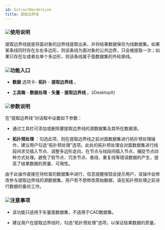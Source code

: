 ```yaml
---
id: ExtractBorderLine
title: 提取边界线  
---  
```

### ![](../../img/read.gif)使用说明




提取边界线就是将面对象的边界线提取出来，并将结果数据保存为线数据集。如果某条线同时存在左右多边形，则该条线为面对象的公共边界，只会被提取一次；如果只存在左或者右单个多边形，则该条线属于面数据集的外轮廓线。



### ![](../../img/read.gif)功能入口



* **数据** 选项卡- **拓扑** - **提取边界线** 。

* **工具箱** - **数据处理** - **矢量** - **提取边界线** 。(iDesktopX)



### ![](../../img/read.gif)参数说明



在“提取边界线”对话框中设置如下参数：



* 通过工具栏可添加或删除要提取边界线的源数据集及其所在数据源。

* **拓扑预处理**
：勾选此项，则在提取边界线之前对面数据集进行拓扑预处理操作，建议用户勾选“拓扑预处理”选项。此处的拓扑预处理会对面数据集进行线段间求交插入节点、调整多边形走向、在节点与线段间插入节点、捕捉节点四种方式处理。避免了假节点、冗余节点、悬线、重复线等错误数据的产生，提高了结果数据的质量、可用性。



由于此操作直接在待检查的数据集中进行，信息提醒按钮会提示用户，该操作会修改参与提取边界线的源数据集。用户若不想修改原始数据，请在拓扑预处理之前进行数据的备份工作。



### ![](../../img/note.png)注意事项



* 该功能只适用于矢量面数据集，不适用于CAD数据集。

* 建议用户在提取边界线时，勾选“拓扑预处理”选项，以保证结果数据的质量。

